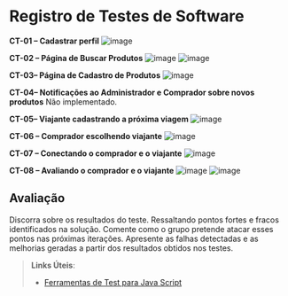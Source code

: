 # Registro de Testes de Software

**CT-01 – Cadastrar perfil**
![image](https://github.com/ICEI-PUC-Minas-PMV-ADS/pmv-ads-2023-2-e2-proj-int-t4-Muamba/assets/116043244/62d0527b-9e89-4170-943d-ce8648f34621)

**CT-02 – Página de Buscar Produtos**
![image](https://github.com/ICEI-PUC-Minas-PMV-ADS/pmv-ads-2023-2-e2-proj-int-t4-Muamba/assets/116043244/1e5f97ff-f538-48b1-8085-72a766d75325)
![image](https://github.com/ICEI-PUC-Minas-PMV-ADS/pmv-ads-2023-2-e2-proj-int-t4-Muamba/assets/116043244/fec0ceba-40b2-4b4d-8a71-e61f4058b365)


**CT-03– Página de Cadastro de Produtos**
![image](https://github.com/ICEI-PUC-Minas-PMV-ADS/pmv-ads-2023-2-e2-proj-int-t4-Muamba/assets/116043244/80f3f42d-42a6-47b4-8543-28ec1c2c3965)


**CT-04– Notificações ao Administrador e Comprador sobre novos produtos**
Não implementado. 

**CT-05– Viajante cadastrando a próxima viagem**
![image](https://github.com/ICEI-PUC-Minas-PMV-ADS/pmv-ads-2023-2-e2-proj-int-t4-Muamba/assets/116043244/4a4d2ebc-f44a-4c4a-9db1-2b0d20cac669)


**CT-06 – Comprador escolhendo viajante**
![image](https://github.com/ICEI-PUC-Minas-PMV-ADS/pmv-ads-2023-2-e2-proj-int-t4-Muamba/assets/116043244/92e1544a-a054-48f7-9f5d-5d6c95038cba)


**CT-07 – Conectando o comprador e o viajante**
![image](https://github.com/ICEI-PUC-Minas-PMV-ADS/pmv-ads-2023-2-e2-proj-int-t4-Muamba/assets/116043244/3e39ceea-278a-4373-8b52-168b2f5c1cbc)


**CT-08 – Avaliando o comprador e o viajante**
![image](https://github.com/ICEI-PUC-Minas-PMV-ADS/pmv-ads-2023-2-e2-proj-int-t4-Muamba/assets/116043244/77c0c763-e289-44ab-99f3-561a0bd5d43f)
![image](https://github.com/ICEI-PUC-Minas-PMV-ADS/pmv-ads-2023-2-e2-proj-int-t4-Muamba/assets/116043244/7f6ccd4c-3a65-47d0-8779-f18ebbaea848)



## Avaliação

Discorra sobre os resultados do teste. Ressaltando pontos fortes e fracos identificados na solução. Comente como o grupo pretende atacar esses pontos nas próximas iterações. Apresente as falhas detectadas e as melhorias geradas a partir dos resultados obtidos nos testes.

> **Links Úteis**:
> - [Ferramentas de Test para Java Script](https://geekflare.com/javascript-unit-testing/)

